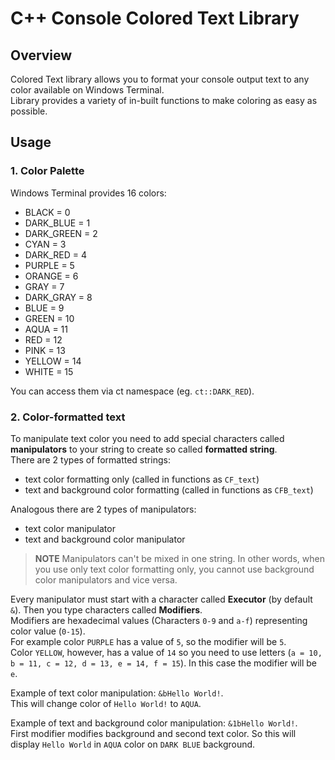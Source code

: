 # C++ Console Colored Text Library
## Overview
Colored Text library allows you to format your console output text to any color available on Windows Terminal.  
Library provides a variety of in-built functions to make coloring as easy as possible.
## Usage
### 1. Color Palette
Windows Terminal provides 16 colors:
- BLACK = 0
- DARK_BLUE = 1
- DARK_GREEN = 2
- CYAN = 3
- DARK_RED = 4
- PURPLE = 5
- ORANGE = 6
- GRAY = 7
- DARK_GRAY = 8
- BLUE = 9
- GREEN = 10
- AQUA = 11
- RED = 12
- PINK = 13
- YELLOW = 14
- WHITE = 15

You can access them via ct namespace (eg. `ct::DARK_RED`).
### 2. Color-formatted text
To manipulate text color you need to add special characters called **manipulators** to your string to create so called **formatted string**.  
There are 2 types of formatted strings:
- text color formatting only (called in functions as `CF_text`)
- text and background color formatting (called in functions as `CFB_text`)

Analogous there are 2 types of manipulators:
- text color manipulator
- text and background color manipulator

> **NOTE** Manipulators can't be mixed in one string. In other words, when you use only text color formatting only, you cannot use background color manipulators and vice versa.

Every manipulator must start with a character called **Executor** (by default `&`). Then you type characters called **Modifiers**.  
Modifiers are hexadecimal values (Characters `0-9` and `a-f`) representing color value (`0-15`).  
For example color `PURPLE` has a value of `5`, so the modifier will be `5`.  
Color `YELLOW`, however, has a value of `14` so you need to use letters (`a = 10, b = 11, c = 12, d = 13, e = 14, f = 15`). In this case the modifier will be `e`.

Example of text color manipulation: `&bHello World!`.  
This will change color of `Hello World!` to `AQUA`.

Example of text and background color manipulation: `&1bHello World!`.  
First modifier modifies background and second text color. So this will display `Hello World` in `AQUA` color on `DARK BLUE` background.
